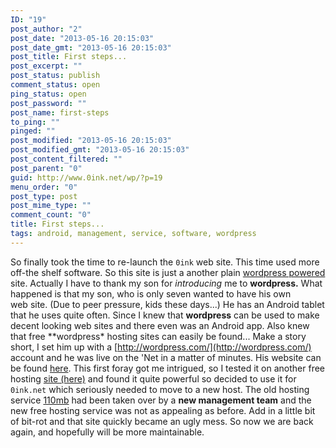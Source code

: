 ```yaml
---
ID: "19"
post_author: "2"
post_date: "2013-05-16 20:15:03"
post_date_gmt: "2013-05-16 20:15:03"
post_title: First steps...
post_excerpt: ""
post_status: publish
comment_status: open
ping_status: open
post_password: ""
post_name: first-steps
to_ping: ""
pinged: ""
post_modified: "2013-05-16 20:15:03"
post_modified_gmt: "2013-05-16 20:15:03"
post_content_filtered: ""
post_parent: "0"
guid: http://www.0ink.net/wp/?p=19
menu_order: "0"
post_type: post
post_mime_type: ""
comment_count: "0"
title: First steps...
tags: android, management, service, software, wordpress
---
```


So finally took the time to re-launch the `0ink` web site. This time used more off-the shelf software. So this site is just a another plain [wordpress powered](http://wordpress.org) site. Actually I have to thank my son for _introducing_ me to **wordpress.** What happened is that my son, who is only seven wanted to have his own  
web site. (Due to peer pressure, kids these days...) He has an Android tablet that he uses quite often. Since I knew that **wordpress** can be used to make decent looking web sites and there even was an Android app. Also knew that free \*\*wordpress\* hosting sites can easily be found... Make a story short, I set him up with a [http://wordpress.com/](http://wordpress.com/) account and he was live on the 'Net in a matter of minutes. His website can be found [here](http://sebitoliu.wordpress.com/). This first foray got me intrigued, so I tested it on another free hosting [site (here)](http://s12.pw/) and found it quite powerful so decided to use it for `0ink.net` which seriously needed to move to a new host. The old hosting service [110mb](http://www.110mb.com/) had been taken over by a **new management team** and the new free hosting service was not as appealing as before. Add in a little bit of bit-rot and that site quickly became an ugly mess. So now we are back again, and hopefully will be more maintainable.
